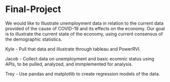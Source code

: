 # Final-Project
We would like to Illustrate unemployment data in relation to the current data provided of the cause of COVID-19 and its effects on the economy. Our goal is to illustrate the current state of the economy, using current consensus of the demographic statistics.









Kyle - Pull that data and illustrate through tableau and PowerRVI.






Jacob - Collect data on unemployment and basic ecomnic status using APIs, to be pulled, analyzed, and immplemented for analysis.






Trey - Use pandas and matplotlib to create regression models of the data.

